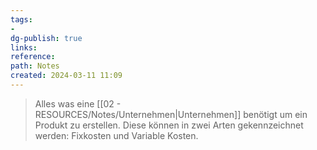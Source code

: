 ```yaml
---
tags: 
- 
dg-publish: true
links: 
reference: 
path: Notes
created: 2024-03-11 11:09
---
```

> Alles was eine [[02 - RESOURCES/Notes/Unternehmen\|Unternehmen]] benötigt um ein Produkt zu erstellen.
> Diese können in zwei Arten gekennzeichnet werden: Fixkosten und Variable Kosten.